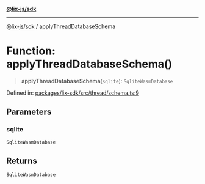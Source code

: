 [**@lix-js/sdk**](../README.md)

***

[@lix-js/sdk](../README.md) / applyThreadDatabaseSchema

# Function: applyThreadDatabaseSchema()

> **applyThreadDatabaseSchema**(`sqlite`): `SqliteWasmDatabase`

Defined in: [packages/lix-sdk/src/thread/schema.ts:9](https://github.com/opral/monorepo/blob/f6145848c50035d05b8b3729072a23a67228ebc3/packages/lix-sdk/src/thread/schema.ts#L9)

## Parameters

### sqlite

`SqliteWasmDatabase`

## Returns

`SqliteWasmDatabase`
